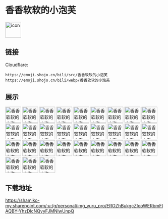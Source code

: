 # 香香软软的小泡芙
<img src="https://emoji.shojo.cn/bili/src/香香软软的小泡芙/icon.png" width="50" height="50" alt="icon">

## 链接
Cloudflare:
```
https://emoji.shojo.cn/bili/src/香香软软的小泡芙
https://emoji.shojo.cn/bili/webp/香香软软的小泡芙
```
## 展示
<img src="https://emoji.shojo.cn/bili/src/香香软软的小泡芙/香香软软的小泡芙-hi.png" width="50" height="50" alt="香香软软的小泡芙-hi">
<img src="https://emoji.shojo.cn/bili/src/香香软软的小泡芙/香香软软的小泡芙-？!.png" width="50" height="50" alt="香香软软的小泡芙-？!">
<img src="https://emoji.shojo.cn/bili/src/香香软软的小泡芙/香香软软的小泡芙-安详.png" width="50" height="50" alt="香香软软的小泡芙-安详">
<img src="https://emoji.shojo.cn/bili/src/香香软软的小泡芙/香香软软的小泡芙-暗中观察.png" width="50" height="50" alt="香香软软的小泡芙-暗中观察">
<img src="https://emoji.shojo.cn/bili/src/香香软软的小泡芙/香香软软的小泡芙-嗷呜.png" width="50" height="50" alt="香香软软的小泡芙-嗷呜">
<img src="https://emoji.shojo.cn/bili/src/香香软软的小泡芙/香香软软的小泡芙-不要靠过来.png" width="50" height="50" alt="香香软软的小泡芙-不要靠过来">
<img src="https://emoji.shojo.cn/bili/src/香香软软的小泡芙/香香软软的小泡芙-赌气.png" width="50" height="50" alt="香香软软的小泡芙-赌气">
<img src="https://emoji.shojo.cn/bili/src/香香软软的小泡芙/香香软软的小泡芙-饿倒.png" width="50" height="50" alt="香香软软的小泡芙-饿倒">
<img src="https://emoji.shojo.cn/bili/src/香香软软的小泡芙/香香软软的小泡芙-乖巧.png" width="50" height="50" alt="香香软软的小泡芙-乖巧">
<img src="https://emoji.shojo.cn/bili/src/香香软软的小泡芙/香香软软的小泡芙-好耶.png" width="50" height="50" alt="香香软软的小泡芙-好耶">
<img src="https://emoji.shojo.cn/bili/src/香香软软的小泡芙/香香软软的小泡芙-昏昏欲睡.png" width="50" height="50" alt="香香软软的小泡芙-昏昏欲睡">
<img src="https://emoji.shojo.cn/bili/src/香香软软的小泡芙/香香软软的小泡芙-惊.png" width="50" height="50" alt="香香软软的小泡芙-惊">
<img src="https://emoji.shojo.cn/bili/src/香香软软的小泡芙/香香软软的小泡芙-惊恐.png" width="50" height="50" alt="香香软软的小泡芙-惊恐">
<img src="https://emoji.shojo.cn/bili/src/香香软软的小泡芙/香香软软的小泡芙-可爱.png" width="50" height="50" alt="香香软软的小泡芙-可爱">
<img src="https://emoji.shojo.cn/bili/src/香香软软的小泡芙/香香软软的小泡芙-困困.png" width="50" height="50" alt="香香软软的小泡芙-困困">
<img src="https://emoji.shojo.cn/bili/src/香香软软的小泡芙/香香软软的小泡芙-迷之微笑.png" width="50" height="50" alt="香香软软的小泡芙-迷之微笑">
<img src="https://emoji.shojo.cn/bili/src/香香软软的小泡芙/香香软软的小泡芙-莫挨本宝.png" width="50" height="50" alt="香香软软的小泡芙-莫挨本宝">
<img src="https://emoji.shojo.cn/bili/src/香香软软的小泡芙/香香软软的小泡芙-抛瓦.png" width="50" height="50" alt="香香软软的小泡芙-抛瓦">
<img src="https://emoji.shojo.cn/bili/src/香香软软的小泡芙/香香软软的小泡芙-破口大骂.png" width="50" height="50" alt="香香软软的小泡芙-破口大骂">
<img src="https://emoji.shojo.cn/bili/src/香香软软的小泡芙/香香软软的小泡芙-求求.png" width="50" height="50" alt="香香软软的小泡芙-求求">
<img src="https://emoji.shojo.cn/bili/src/香香软软的小泡芙/香香软软的小泡芙-让我干饭.png" width="50" height="50" alt="香香软软的小泡芙-让我干饭">
<img src="https://emoji.shojo.cn/bili/src/香香软软的小泡芙/香香软软的小泡芙-歪头杀.png" width="50" height="50" alt="香香软软的小泡芙-歪头杀">
<img src="https://emoji.shojo.cn/bili/src/香香软软的小泡芙/香香软软的小泡芙-委屈.png" width="50" height="50" alt="香香软软的小泡芙-委屈">
<img src="https://emoji.shojo.cn/bili/src/香香软软的小泡芙/香香软软的小泡芙-我不要起床.png" width="50" height="50" alt="香香软软的小泡芙-我不要起床">
<img src="https://emoji.shojo.cn/bili/src/香香软软的小泡芙/香香软软的小泡芙-无聊.png" width="50" height="50" alt="香香软软的小泡芙-无聊">
<img src="https://emoji.shojo.cn/bili/src/香香软软的小泡芙/香香软软的小泡芙-吸溜.png" width="50" height="50" alt="香香软软的小泡芙-吸溜">
<img src="https://emoji.shojo.cn/bili/src/香香软软的小泡芙/香香软软的小泡芙-嫌弃.png" width="50" height="50" alt="香香软软的小泡芙-嫌弃">
<img src="https://emoji.shojo.cn/bili/src/香香软软的小泡芙/香香软软的小泡芙-凶凶.png" width="50" height="50" alt="香香软软的小泡芙-凶凶">
<img src="https://emoji.shojo.cn/bili/src/香香软软的小泡芙/香香软软的小泡芙-眼泪汪汪.png" width="50" height="50" alt="香香软软的小泡芙-眼泪汪汪">
<img src="https://emoji.shojo.cn/bili/src/香香软软的小泡芙/香香软软的小泡芙-有好吃的.png" width="50" height="50" alt="香香软软的小泡芙-有好吃的">

## 下载地址

https://shamiko-my.sharepoint.com/:u:/g/personal/img_yuru_pro/EROZhBukgcZIooWERbmFlAQBY-YhzDlcNQvyFJMNlwUnpQ